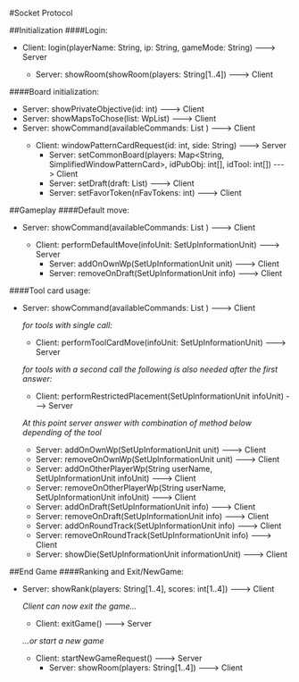 ﻿#Socket Protocol

##Initialization
####Login:
* Client: login(playerName: String, ip: String, gameMode: String) ---> Server

  * Server: showRoom(showRoom(players: String[1..4]) ---> Client
  
####Board initialization:
* Server: showPrivateObjective(id: int) ---> Client
* Server: showMapsToChose(list: WpList<SimplifiedWindowPatternCard>) ---> Client
* Server: showCommand(availableCommands: List<Commands> ) ---> Client
  * Client: windowPatternCardRequest(id: int, side: String) ---> Server
    * Server: setCommonBoard(players: Map<String, SimplifiedWindowPatternCard>, idPubObj: int[], idTool: int[]) ---> Client
    * Server: setDraft(draft: List<SetUpInformationUnit>) ---> Client
    * Server: setFavorToken(nFavTokens: int) ---> Client

##Gameplay
####Default move:
* Server: showCommand(availableCommands: List<Commands> ) ---> Client
	* Client: performDefaultMove(infoUnit: SetUpInformationUnit) ---> Server
		* Server: addOnOwnWp(SetUpInformationUnit unit) ---> Client
		* Server: removeOnDraft(SetUpInformationUnit info) ---> Client

####Tool card usage:
* Server: showCommand(availableCommands: List<Commands> ) ---> Client

	_for tools with single call:_
	* Client: performToolCardMove(infoUnit: SetUpInformationUnit) ---> Server
	
	_for tools with a second call the following is also needed after the first answer:_
	* Client: performRestrictedPlacement(SetUpInformationUnit infoUnit) ---> Server
	
    _At this point server answer with combination of method below depending of the tool_

   * Server: addOnOwnWp(SetUpInformationUnit unit) ---> Client
   * Server: removeOnOwnWp(SetUpInformationUnit unit) ---> Client
   * Server: addOnOtherPlayerWp(String userName, SetUpInformationUnit infoUnit)  ---> Client
   * Server: removeOnOtherPlayerWp(String userName, SetUpInformationUnit infoUnit) ---> Client
   * Server: addOnDraft(SetUpInformationUnit info) ---> Client
   * Server: removeOnDraft(SetUpInformationUnit info) ---> Client
   * Server: addOnRoundTrack(SetUpInformationUnit info) ---> Client
   * Server: removeOnRoundTrack(SetUpInformationUnit info) ---> Client
   * Server: showDie(SetUpInformationUnit informationUnit) ---> Client
  
##End Game
####Ranking and Exit/NewGame:
* Server: showRank(players: String[1..4], scores: int[1..4]) ---> Client

  _Client can now exit the game..._

  * Client: exitGame() ---> Server

  _...or start a new game_

  * Client: startNewGameRequest() ---> Server
    * Server: showRoom(players: String[1..4]) ---> Client
